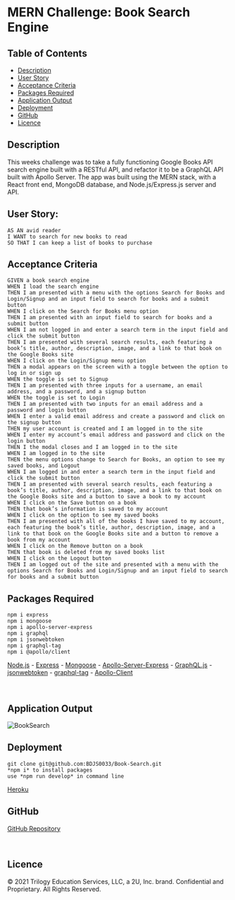 # MERN Challenge: Book Search Engine

## Table of Contents
* [Description](#description)
* [User Story](#user-story)
* [Acceptance Criteria](#acceptance-criteria)
* [Packages Required](#packages-required)
* [Application Output](#application-output)
* [Deployment](#deployment)
* [GitHub](#GitHub)
* [Licence](#Licence)

## Description

This weeks challenge was to take a fully functioning Google Books API search engine built with a RESTful API, and refactor it to be a GraphQL API built with Apollo Server. The app was built using the MERN stack, with a React front end, MongoDB database, and Node.js/Express.js server and API.

## User Story: 
```
AS AN avid reader
I WANT to search for new books to read
SO THAT I can keep a list of books to purchase
```

## Acceptance Criteria
```
GIVEN a book search engine
WHEN I load the search engine
THEN I am presented with a menu with the options Search for Books and Login/Signup and an input field to search for books and a submit button
WHEN I click on the Search for Books menu option
THEN I am presented with an input field to search for books and a submit button
WHEN I am not logged in and enter a search term in the input field and click the submit button
THEN I am presented with several search results, each featuring a book’s title, author, description, image, and a link to that book on the Google Books site
WHEN I click on the Login/Signup menu option
THEN a modal appears on the screen with a toggle between the option to log in or sign up
WHEN the toggle is set to Signup
THEN I am presented with three inputs for a username, an email address, and a password, and a signup button
WHEN the toggle is set to Login
THEN I am presented with two inputs for an email address and a password and login button
WHEN I enter a valid email address and create a password and click on the signup button
THEN my user account is created and I am logged in to the site
WHEN I enter my account’s email address and password and click on the login button
THEN I the modal closes and I am logged in to the site
WHEN I am logged in to the site
THEN the menu options change to Search for Books, an option to see my saved books, and Logout
WHEN I am logged in and enter a search term in the input field and click the submit button
THEN I am presented with several search results, each featuring a book’s title, author, description, image, and a link to that book on the Google Books site and a button to save a book to my account
WHEN I click on the Save button on a book
THEN that book’s information is saved to my account
WHEN I click on the option to see my saved books
THEN I am presented with all of the books I have saved to my account, each featuring the book’s title, author, description, image, and a link to that book on the Google Books site and a button to remove a book from my account
WHEN I click on the Remove button on a book
THEN that book is deleted from my saved books list
WHEN I click on the Logout button
THEN I am logged out of the site and presented with a menu with the options Search for Books and Login/Signup and an input field to search for books and a submit button
```

## Packages Required
```
npm i express
npm i mongoose
npm i apollo-server-express
npm i graphql
npm i jsonwebtoken
npm i graphql-tag
npm i @apollo/client
```
[Node.js](https://nodejs.org/) - 
[Express](https://www.npmjs.com/package/express) -
[Mongoose](https://www.npmjs.com/package/mongoose) -
[Apollo-Server-Express](https://www.npmjs.com/package/apollo-server-express) -
[GraphQL.js](https://www.npmjs.com/package/graphql/) -
[jsonwebtoken](https://www.npmjs.com/package/jsonwebtoken) -
[graphql-tag](https://www.npmjs.com/package/graphql-tag) -
[Apollo-Client](https://www.npmjs.com/package/@apollo/client)

<br />

## Application Output
![BookSearch](https://user-images.githubusercontent.com/82056351/169879640-ac036e7d-c6e4-4844-885d-80cf7be73d7c.jpg)
<br />

## Deployment
```
git clone git@github.com:BDJS0033/Book-Search.git
*npm i* to install packages
use *npm run develop* in command line
```

[Heroku](https://git.heroku.com/shielded-lowlands-42173.git)

## GitHub

[GitHub Repository](https://github.com/BDJS0033/Book-Search-Engine)

<br />

## Licence
© 2021 Trilogy Education Services, LLC, a 2U, Inc. brand. Confidential and Proprietary. All Rights Reserved.
